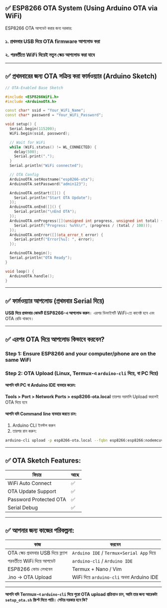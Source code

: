 ## ✅ ESP8266 OTA System (Using Arduino OTA via WiFi)

ESP8266 OTA আপডেট করার জন্য দরকার:

### ১. প্রথমবার USB দিয়ে OTA firmware আপলোড করা

### ২. পরবর্তীতে WiFi দিয়েই নতুন স্কেচ আপলোড করা যাবে

---

## ✅ প্রথমবারের জন্য OTA সক্রিয় করা ফার্মওয়্যার (Arduino Sketch)

```cpp
// OTA-Enabled Base Sketch

#include <ESP8266WiFi.h>
#include <ArduinoOTA.h>

const char* ssid = "Your_WiFi_Name";
const char* password = "Your_WiFi_Password";

void setup() {
  Serial.begin(115200);
  WiFi.begin(ssid, password);

  // Wait for WiFi
  while (WiFi.status() != WL_CONNECTED) {
    delay(500);
    Serial.print(".");
  }
  Serial.println("WiFi connected");

  // OTA Config
  ArduinoOTA.setHostname("esp8266-ota");
  ArduinoOTA.setPassword("admin123");

  ArduinoOTA.onStart([]() {
    Serial.println("Start OTA Update");
  });
  ArduinoOTA.onEnd([]() {
    Serial.println("\nEnd OTA");
  });
  ArduinoOTA.onProgress([](unsigned int progress, unsigned int total) {
    Serial.printf("Progress: %u%%\r", (progress / (total / 100)));
  });
  ArduinoOTA.onError([](ota_error_t error) {
    Serial.printf("Error[%u]: ", error);
  });

  ArduinoOTA.begin();
  Serial.println("OTA Ready");
}

void loop() {
  ArduinoOTA.handle();
}
```

---

## ✅ ফার্মওয়্যার আপলোড (প্রথমবার Serial দিয়ে)

**USB দিয়ে প্রথমবার কোডটি ESP8266-এ আপলোড করুন**। এরপর ডিভাইসটি WiFi-তে কানেক্ট হবে এবং OTA রেডি থাকবে।

---

## ✅ এরপর OTA দিয়ে আপলোড কিভাবে করবেন?

### Step 1: Ensure ESP8266 and your computer/phone are on the same WiFi

### Step 2: OTA Upload (Linux, Termux-এ `arduino-cli` দিয়ে, বা PC দিয়ে)

#### আপনি যদি PC বা Arduino IDE ব্যবহার করেন:

**Tools > Port > Network Ports > esp8266-ota.local**
তারপর নরমালি Upload করলেই OTA দিয়ে হবে

#### আপনি যদি Command line ব্যবহার করতে চান:

1. Arduino CLI ইনস্টল করুন
2. তারপর রান করুন:

```bash
arduino-cli upload -p esp8266-ota.local --fqbn esp8266:esp8266:nodemcuv2
```

---

## ✅ OTA Sketch Features:

| ফিচার                  | আছে |
| ---------------------- | --- |
| WiFi Auto Connect      | ✅   |
| OTA Update Support     | ✅   |
| Password Protected OTA | ✅   |
| Serial Debug           | ✅   |

---

## ✅ আপনার জন্য কাজের পরিকল্পনা:

| কাজ                                 | করবেন                                    |
| ----------------------------------- | ---------------------------------------- |
| OTA স্কেচ প্রথমবার USB দিয়ে ফ্ল্যাশ | `Arduino IDE` / `Termux+Serial App` দিয়ে |
| পরবর্তীতে WiFi দিয়ে আপডেট           | `arduino-cli` / `Arduino IDE`            |
| ESP8266 কোড লেখবেন                  | Termux + Nano / Vim                      |
| .ino → OTA Upload                   | WiFi দিয়ে `arduino-cli` অথবা Arduino IDE |

---

**আপনি যদি Termux-এ `arduino-cli` দিয়ে পুরো OTA upload প্রক্রিয়াও চান, আমি তার জন্য আরেকটা `setup_ota.sh` স্ক্রিপ্ট দিতে পারি। সেটার দরকার হবে কি?**

